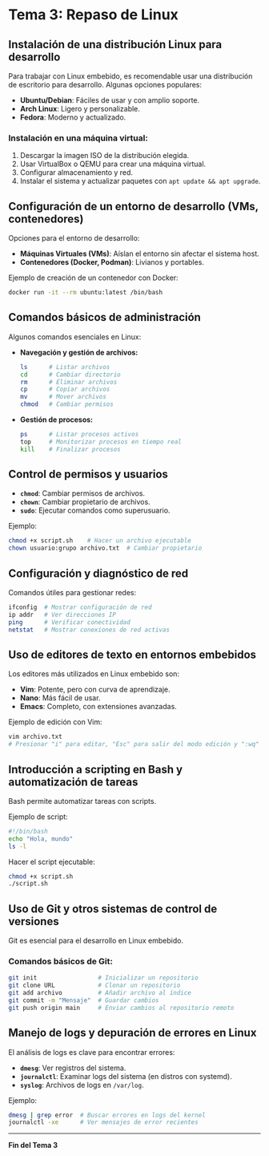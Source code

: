 # Tema 3: Repaso de Linux

## Instalación de una distribución Linux para desarrollo
Para trabajar con Linux embebido, es recomendable usar una distribución de escritorio para desarrollo. Algunas opciones populares:

- **Ubuntu/Debian**: Fáciles de usar y con amplio soporte.
- **Arch Linux**: Ligero y personalizable.
- **Fedora**: Moderno y actualizado.

### Instalación en una máquina virtual:
1. Descargar la imagen ISO de la distribución elegida.
2. Usar VirtualBox o QEMU para crear una máquina virtual.
3. Configurar almacenamiento y red.
4. Instalar el sistema y actualizar paquetes con `apt update && apt upgrade`.

## Configuración de un entorno de desarrollo (VMs, contenedores)
Opciones para el entorno de desarrollo:

- **Máquinas Virtuales (VMs)**: Aíslan el entorno sin afectar el sistema host.
- **Contenedores (Docker, Podman)**: Livianos y portables.

Ejemplo de creación de un contenedor con Docker:
```bash
docker run -it --rm ubuntu:latest /bin/bash
```

## Comandos básicos de administración
Algunos comandos esenciales en Linux:

- **Navegación y gestión de archivos:**
  ```bash
  ls      # Listar archivos
  cd      # Cambiar directorio
  rm      # Eliminar archivos
  cp      # Copiar archivos
  mv      # Mover archivos
  chmod   # Cambiar permisos
  ```

- **Gestión de procesos:**
  ```bash
  ps      # Listar procesos activos
  top     # Monitorizar procesos en tiempo real
  kill    # Finalizar procesos
  ```

## Control de permisos y usuarios
- **`chmod`**: Cambiar permisos de archivos.
- **`chown`**: Cambiar propietario de archivos.
- **`sudo`**: Ejecutar comandos como superusuario.

Ejemplo:
```bash
chmod +x script.sh    # Hacer un archivo ejecutable
chown usuario:grupo archivo.txt  # Cambiar propietario
```

## Configuración y diagnóstico de red
Comandos útiles para gestionar redes:

```bash
ifconfig  # Mostrar configuración de red
ip addr   # Ver direcciones IP
ping      # Verificar conectividad
netstat   # Mostrar conexiones de red activas
```

## Uso de editores de texto en entornos embebidos
Los editores más utilizados en Linux embebido son:

- **Vim**: Potente, pero con curva de aprendizaje.
- **Nano**: Más fácil de usar.
- **Emacs**: Completo, con extensiones avanzadas.

Ejemplo de edición con Vim:
```bash
vim archivo.txt
# Presionar "i" para editar, "Esc" para salir del modo edición y ":wq" para guardar y salir.
```

## Introducción a scripting en Bash y automatización de tareas
Bash permite automatizar tareas con scripts.

Ejemplo de script:
```bash
#!/bin/bash
echo "Hola, mundo"
ls -l
```

Hacer el script ejecutable:
```bash
chmod +x script.sh
./script.sh
```

## Uso de Git y otros sistemas de control de versiones
Git es esencial para el desarrollo en Linux embebido.

### Comandos básicos de Git:
```bash
git init                 # Inicializar un repositorio
git clone URL            # Clonar un repositorio
git add archivo          # Añadir archivo al índice
git commit -m "Mensaje"  # Guardar cambios
git push origin main     # Enviar cambios al repositorio remoto
```

## Manejo de logs y depuración de errores en Linux
El análisis de logs es clave para encontrar errores:

- **`dmesg`**: Ver registros del sistema.
- **`journalctl`**: Examinar logs del sistema (en distros con systemd).
- **`syslog`**: Archivos de logs en `/var/log`.

Ejemplo:
```bash
dmesg | grep error  # Buscar errores en logs del kernel
journalctl -xe      # Ver mensajes de error recientes
```

---
**Fin del Tema 3**
